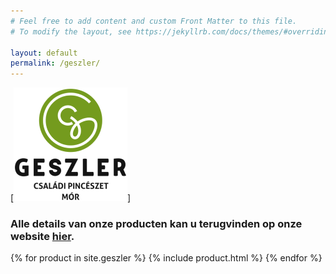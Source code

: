 ```yaml
---
# Feel free to add content and custom Front Matter to this file.
# To modify the layout, see https://jekyllrb.com/docs/themes/#overriding-theme-defaults

layout: default
permalink: /geszler/
---
```

[![Geszler](/images/features/Geszler.png)]
### Alle details van onze producten kan u terugvinden op onze website [hier](https://www.wijnen-bax.be).

{% for product in site.geszler %}
  {% include product.html %}
{% endfor %}
